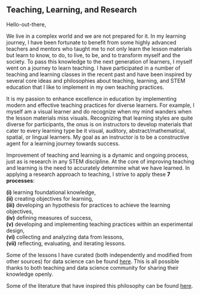 ## Teaching, Learning, and Research

Hello-out-there,

We live in a complex world and we are not prepared for it. In my learning journey, I have been fortunate to benefit from some highly advanced teachers and mentors who taught me to not only learn the lesson materials but learn to know, to do, to live, to be, and to transform myself and the society. To pass this knowledge to the next generation of learners, I myself went on a journey to learn teaching. I have participated in a number of teaching and learning classes in the recent past and have been inspired by several core ideas and philosophies about teaching, learning, and STEM education that I like to implement in my own teaching practices.

It is my passion to enhance excellence in education by implementing modern and effective teaching practices for diverse learners. For example, I myself am a visual learner and do recognize when my mind wanders when the lesson materials miss visuals. Recognizing that learning styles are quite diverse for participants, the onus is on instructors to develop materials that cater to every learning type be it visual, auditory, abstract/mathematical, spatial, or lingual learners. My goal as an instructor is to be a constructive agent for a learning journey towards success. 

Improvement of teaching and learning is a dynamic and ongoing process, just as is research in any STEM discipline. At the core of improving teaching and learning is the need to accurately determine what we have learned. In applying a research approach to teaching, I strive to apply these **7 processes**: 
  
**(i)** learning foundational knowledge,   
**(ii)** creating objectives for learning,  
**(iii)** developing an hypothesis for practices to achieve the learning objectives,  
**(iv)** defining measures of success,  
**(v)** developing and implementing teaching practices within an experimental design,  
**(vi)** collecting and analyzing data from lessons,  
**(vii)** reflecting, evaluating, and iterating lessons.  

Some of the lessons I have curated (both independently and modified from other sources) for data science can be found [here](https://github.com/NoushinN/STEM_Education/tree/master/Data%20Analysis%20Lessons).  This is all possible thanks to both teaching and data science community for sharing their knowledge openly. 

Some of the literature that have inspired this philosophy can be found [here](https://github.com/NoushinN/STEM_Teaching_Learning_Research/tree/master/Teaching%20Literature).
